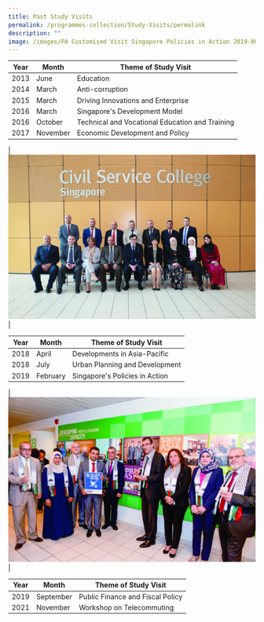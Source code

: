 ```yaml
---
title: Past Study Visits
permalink: /programmes-collection/Study-Visits/permalink
description: ""
image: /images/PA Customised Visit Singapore Policies in Action 2019-80.jpg
---
```




| Year | Month| Theme of Study Visit |
| -------- | -------- | -------- |
| 2013    | June     | Education    |
| 2014    | March   | Anti-corruption |
| 2015    | March   | Driving Innovations and Enterprise |
| 2016    | March   | Singapore's Development Model |
| 2016    | October | Technical and Vocational Education and Training |
| 2017    | November | Economic Development and Policy|

|![Economic Development and Policy](/images/Study%20Visits/PA%20Customised%20Visit%202017-80.jpg)|

| Year | Month| Theme of Study Visit |
| -------- | -------- | -------- |
 | 2018 | April | Developments in Asia-Pacific |
  | 2018 | July | Urban Planning and Development |
  | 2019 | February | Singapore's Policies in Action |
 
| ![Singapore's Policies in Action](/images/Study%20Visits/PA%20Customised%20Visit%20Singapore%20Policies%20in%20Action%202019-80.jpg)|

| Year | Month| Theme of Study Visit |
| -------- | -------- | -------- |
| 2019 | September| Public Finance and Fiscal Policy|
| 2021 | November | Workshop on Telecommuting |